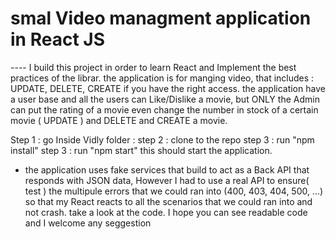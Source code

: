 # smal Video managment application in React JS
   ---- I build this project in order to learn React and Implement the best practices of the librar. the application is for manging video,
   that includes : UPDATE, DELETE, CREATE if you have the right access. the application have a user base and all the users can Like/Dislike
   a movie, but ONLY the Admin can put the rating of a movie even change the number in stock of a certain movie ( UPDATE ) and DELETE and 
   CREATE a movie.
   
   Step 1 : go Inside Vidly folder :
   step 2 : clone to the repo
   step 3 : run "npm install"
   step 3 : run "npm start"
   this should start the application.
   
   - the application uses fake services that build to act as a Back API that responds with JSON data, However I had to use a real API
   to ensure( test ) the multipule errors that we could ran into (400, 403, 404, 500, ...) so that my React reacts to all the scenarios 
   that we could ran into and not crash. take a look at the code. I hope you can see readable code and I welcome any seggestion
